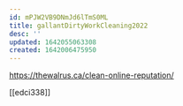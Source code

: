 ```yaml
---
id: mPJW2VB9DNmJd6lTmS0ML
title: gallantDirtyWorkCleaning2022
desc: ''
updated: 1642055063308
created: 1642006475950
---
```


https://thewalrus.ca/clean-online-reputation/ 

[[edci338]]